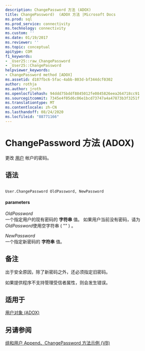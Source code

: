 ```yaml
---
description: ChangePassword 方法 (ADOX)
title: ChangePassword)  (ADOX 方法 |Microsoft Docs
ms.prod: sql
ms.prod_service: connectivity
ms.technology: connectivity
ms.custom: ''
ms.date: 01/19/2017
ms.reviewer: ''
ms.topic: conceptual
apitype: COM
f1_keywords:
- _User25::raw_ChangePassword
- _User25::ChangePassword
helpviewer_keywords:
- ChangePassword method [ADOX]
ms.assetid: d187fbc6-5fac-4abb-803d-bf344dcf0302
author: rothja
ms.author: jroth
ms.openlocfilehash: 94ddd75bddf8845012fe0845826eea264718cc91
ms.sourcegitcommit: 7345e4f05d6c06e1bcd73747a4a47873b3f3251f
ms.translationtype: MT
ms.contentlocale: zh-CN
ms.lasthandoff: 08/24/2020
ms.locfileid: "88771166"
---
```

# <a name="changepassword-method-adox"></a>ChangePassword 方法 (ADOX)
更改 [用户](./user-object-adox.md) 帐户的密码。  
  
## <a name="syntax"></a>语法  
  
```  
  
User.ChangePassword OldPassword, NewPassword  
```  
  
#### <a name="parameters"></a>parameters  
 *OldPassword*  
 一个指定用户的现有密码的 **字符串** 值。 如果用户当前没有密码，请为 *OldPassword*使用空字符串 ( "" ) 。  
  
 *NewPassword*  
 一个指定新密码的 **字符串** 值。  
  
## <a name="remarks"></a>备注  
 出于安全原因，除了新密码之外，还必须指定旧密码。  
  
 如果提供程序不支持管理受信者属性，则会发生错误。  
  
## <a name="applies-to"></a>适用于  
 [用户对象 (ADOX)](./user-object-adox.md)  
  
## <a name="see-also"></a>另请参阅  
 [组和用户 Append、ChangePassword 方法示例 (VB)](./groups-and-users-append-changepassword-methods-example-vb.md)
